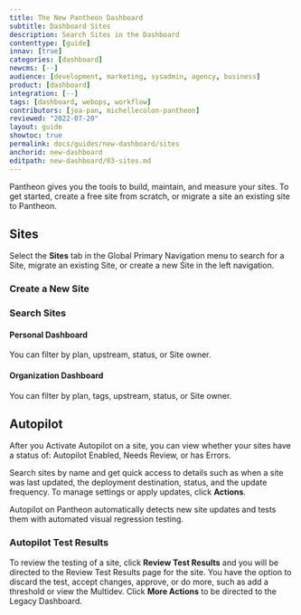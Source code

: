 ```yaml
---
title: The New Pantheon Dashboard
subtitle: Dashboard Sites
description: Search Sites in the Dashboard
contenttype: [guide]
innav: [true]
categories: [dashboard]
newcms: [--]
audience: [development, marketing, sysadmin, agency, business]
product: [dashboard]
integration: [--]
tags: [dashboard, webops, workflow]
contributors: [joa-pan, michellecolon-pantheon]
reviewed: "2022-07-20"
layout: guide
showtoc: true
permalink: docs/guides/new-dashboard/sites
anchorid: new-dashboard
editpath: new-dashboard/03-sites.md
---
```


Pantheon gives you the tools to build, maintain, and measure your sites. To get started, create a free site from scratch, or migrate a site an existing site to Pantheon.

## Sites

Select the **Sites** tab in the Global Primary Navigation menu to search for a Site, migrate an existing Site, or create a new Site in the left navigation. 

### Create a New Site

<Partial file="create-new-site-new-dash.md" />

### Search Sites

#### Personal Dashboard

You can filter by plan, upstream, status, or Site owner.

#### Organization Dashboard

You can filter by plan, tags, upstream, status, or Site owner.

## Autopilot

After you Activate Autopilot on a site, you can view whether your sites have a status of: Autopilot Enabled, Needs Review, or has Errors. 

Search sites by name and get quick access to details such as when a site was last updated, the deployment destination, status, and the update frequency. To manage settings or apply updates, click **Actions**. 

Autopilot on Pantheon automatically detects new site updates and tests them with automated visual regression testing. 

### Autopilot Test Results

To review the testing of a site, click **Review Test Results** and you will be directed to the Review Test Results page for the site. You have the option to discard the test, accept changes, approve, or do more, such as add a threshold or view the Multidev. Click **More Actions** to be directed to the Legacy Dashboard.